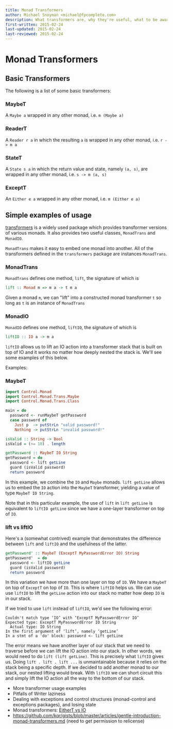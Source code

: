 ```yaml
---
title: Monad Transformers
author: Michael Snoyman <michael@fpcomplete.com>
description: What transformers are, why they're useful, what to be aware of
first-written: 2015-02-24
last-updated: 2015-02-24
last-reviewed: 2015-02-24
---
```


# Monad Transformers

## Basic Transformers 

The following is a list of some basic transformers:

### MaybeT

A `Maybe a` wrapped in any other monad, i.e. `m (Maybe a)`

### ReaderT

A `Reader r a` in which the resulting `a` is wrapped in any other monad, i.e. `r -> m a`

### StateT

A `State s a` in which the return value and state, namely `(a, s)`, are wrapped in any other monad, i.e. `s -> m (a, s)`

### ExceptT

An `Either e a` wrapped in any other monad, i.e. `m (Either e a)`

## Simple examples of usage

[transformers](https://www.stackage.org/package/transformers) is a widely used package which provides transformer versions of various monads. It also provides two useful classes, `MonadTrans` and `MonadIO`. 

`MonadTrans` makes it easy to embed one monad into another. All of the transformers defined in the `transformers` package are instances `MonadTrans`.  

### MonadTrans

`MonadTrans` defines one method, `lift`, the signature of which is 

```haskell
lift :: Monad m => m a -> t m a
```

Given a monad `m`, we can "lift" into a constructed monad transformer `t` so long as `t` is an instance of `MonadTrans`

### MonadIO

`MonadIO` defines one method, `liftIO`, the signature of which is 

```haskell
liftIO :: IO a -> m a
```

`liftIO` allows us to lift an IO action into a transformer stack that is built on top of IO and it works no matter how deeply nested the stack is. We'll see some examples of this below. 


Examples:

### MaybeT 

```haskell
import Control.Monad 
import Control.Monad.Trans.Maybe 
import Control.Monad.Trans.Class 

main = do 
  password <- runMaybeT getPassword
  case password of 
    Just p  -> putStrLn "valid password!"
    Nothing -> putStrLn "invalid password!"

isValid :: String -> Bool
isValid = (>= 10) . length

getPassword :: MaybeT IO String 
getPassword = do 
  password <- lift getLine
  guard (isValid password)
  return password 
```

In this example, we combine the `IO` and `Maybe` monads. `lift getLine` allows us to embed the `IO` action into the `MaybeT` transformer, yielding a value of type `MaybeT IO String`. 

Note that in this particular example, the use of `lift` in `lift getLine` is equivalent to `liftIO getLine` since we have a one-layer transformer on top of `IO`.

### lift vs liftIO

Here's a (somewhat contrived) example that demonstrates the difference between `lift` and `liftIO` and the usefulness of the latter.

```haskell
getPassword' :: MaybeT (ExceptT MyPasswordError IO) String 
getPassword'  = do 
  password <- liftIO getLine
  guard (isValid password)
  return password
```

In this variation we have more than one layer on top of `IO`. We have a `MaybeT` on top of `ExceptT` on top of `IO`. This is where `liftIO` helps us. We can use use `liftIO` to lift the `getLine` action into our stack no matter how deep `IO` is in our stack. 

If we tried to use `lift` instead of `liftIO`, we'd see the following error:

```
Couldn't match type ‘IO’ with ‘ExceptT MyPasswordError IO’
Expected type: ExceptT MyPasswordError IO String
  Actual type: IO String
In the first argument of ‘lift’, namely ‘getLine’
In a stmt of a 'do' block: password <- lift getLine
```

The error means we have another layer of our stack that we need to traverse before we can lift the IO action into our stack. In other words, we would need to do `lift (lift getLine)`. This is precisely what `liftIO` gives us. Doing `lift . lift . lift ...` is unmaintainable because it relies on the stack being a specific depth. If we decided to add another monad to our stack, our nested lifting would break. With `liftIO` we can short circuit this and simply lift the IO action all the way to the bottom of our stack.


* More transformer usage examples
* Pitfalls of Writer laziness
* Dealing with exceptions and control structures (monad-control and exceptions packages), and losing state
* Monad transformers: [EitherT vs IO](http://stackoverflow.com/questions/25752900/exceptions-and-monad-transformers/25753497#25753497)
* https://github.com/kqr/gists/blob/master/articles/gentle-introduction-monad-transformers.md (need to get permission to relicense)
